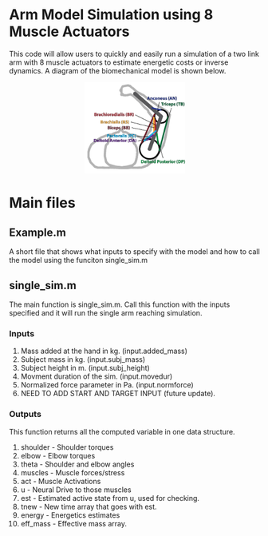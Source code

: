 # Arm Model Simulation using 8 Muscle Actuators

This  code will allow users to quickly and easily run a simulation of a two link arm with 8 muscle actuators to estimate energetic costs or inverse dynamics. A diagram of the biomechanical model is shown below.
<p align="center">
  <img width="40%" src="Images/Muscle_diagram.png">
</p>

# Main files
## Example.m
A short file that shows what inputs to specify with the model and how to call the model using the funciton single_sim.m

## single_sim.m
The main function is single_sim.m. Call this function with the inputs specified and it will run the single arm reaching simulation.

### Inputs
1. Mass added at the hand in kg. (input.added_mass)
2. Subject mass in kg. (input.subj_mass)
3. Subject height in m. (input.subj_height)
4. Movment duration of the sim. (input.movedur)
5. Normalized force parameter in Pa. (input.normforce)
6. NEED TO ADD START AND TARGET INPUT (future update).

### Outputs
This function returns all the computed variable in one data structure.
1. shoulder - Shoulder torques
2. elbow - Elbow torques
3. theta - Shoulder and elbow angles
4. muscles - Muscle forces/stress
5. act - Muscle Activations
6. u - Neural Drive to those muscles
7. est - Estimated active state from u, used for checking.
8. tnew - New time array that goes with est.
9. energy - Energetics estimates
10. eff_mass - Effective mass array.
